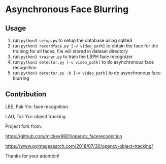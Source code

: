 # Asynchronous Face Blurring





## Usage

1. run `python3 setup.py` to setup the database using sqlite3
2. run `python3 recordface.py [-v video_path]` to obtain the face for the training for all faces, file will stored in dataset directory
3. run `python3 trainer.py` to train the LBPH face recognizer
4. run `python3 detector.py [-v video_path]` to do asynchronous face recognition
5. run `python3 detector.py -b [-v video_path]` to do asynchronous face blurring





## Contribution

LEE, Pak Yin: face recognition

LAU, Tsz Yui: object tracking

Project fork from:

https://github.com/mickey9801/opencv_facerecognition

https://www.pyimagesearch.com/2018/07/30/opencv-object-tracking/





Thanks for your attention!
